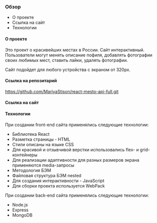 ### Обзор
* О проектe
* Ссылка на сайт
* Технологии

#### О проектe

Это проект о красивейших местах в России. Сайт интерактивный. Пользователи могут менять описание пофиля, добавлять фотографии своих любимых мест, ставить лайки, удалять фотографии. 

Сайт подойдет для любого устройства с экраном от 320px.

#### Ссылка на репозитарий

https://github.com/MariyaStison/react-mesto-api-full.git

#### Ссылка на сайт



#### Технологии

При создании front-end сайта применялись следующие технологии:
* Библиотека React
* Разметка страницы - HTML
* Cтили описаны на языке CSS
* Для красивой и отзывчивой верстки использовались flex- и grid-контейнеры
* Для реализации адаптивности для разных размеров экрана применяются media-запросы
* Методология БЭМ
* Файловая структура БЭМ nested
* Для создания интерактивности - JavaScript
* Для сборки проекта используется WebPack

При создании back-end сайта применялись следующие технологии:
* Node.js
* Express
* MongoDB
